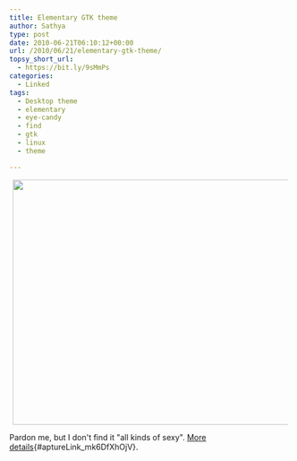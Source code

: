 ```yaml
---
title: Elementary GTK theme
author: Sathya
type: post
date: 2010-06-21T06:10:12+00:00
url: /2010/06/21/elementary-gtk-theme/
topsy_short_url:
  - https://bit.ly/9sMmPs
categories:
  - Linked
tags:
  - Desktop theme
  - elementary
  - eye-candy
  - find
  - gtk
  - linux
  - theme

---
```

<a id="aptureLink_7qDrtVOWWN" style="margin-top: 0px; margin-right: auto; margin-bottom: 0px; margin-left: auto; text-align: center; display: block; padding-top: 0px; padding-right: 6px; padding-bottom: 0px; padding-left: 6px;" href="https://i.imgur.com/V7Mjb.jpg"><img style="border: 0px initial initial;" src="https://i.imgur.com/V7Mjb.jpg" alt="" width="697.064243323442px" height="437.45px" /></a>

Pardon me, but I don't find it "all kinds of sexy". [More details][1]{#aptureLink_mk6DfXhOjV}.

 [1]: https://www.linux-mag.com/cache/7811/1.html
